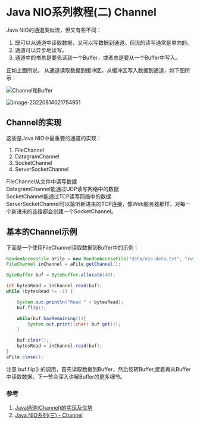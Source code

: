 # Java NIO系列教程(二) Channel

Java NIO的通道类似流，但又有些不同：  
1. 既可以从通道中读取数据，又可以写数据到通道。但流的读写通常是单向的。  
2. 通道可以异步地读写。  
3. 通道中的书总是要先读到一个Buffer，或者总是要从一个Buffer中写入。   

正如上面所说， 从通道读取数据到缓冲区，从缓冲区写入数据到通道，如下图所示：  

 ![Channel和Buffer](https://xiaopohai-1253752427.cos.ap-chengdu.myqcloud.com/xiaopohai-blog/bc370e19gy1g7ned5km6sj209e06fweg.jpg)  

![image-20220814021754951](https://xiaopohai-1254153894.cos.ap-chengdu.myqcloud.com/xiaopohai-blog/image-20220814021754951.png)

## Channel的实现

这些是Java NIO中最重要的通道的实现：  
1. FileChannel  
2. DatagramChannel  
3. SocketChannel   
4. ServerSocketChannel  

FileChannel从文件中读写数据  
DatagramChannel能通过UDP读写网络中的数据  
SocketChannel能通过TCP读写网络中的数据  
ServerSocketChannel可以监听新进来的TCP连接，像Web服务器那样，对每一个新进来的连接都会创建一个SocketChannel。  

## 基本的Channel示例  
下面是一个使用FileChannel读取数据到Buffer中的示例：  

``` java
RandomAccessFile aFile = new RandomAccessFile("data/nio-data.txt", "rw");
FileChannel inChannel = aFile.getChannel();

ByteBuffer buf = ByteBuffer.allocate(48);

int bytesRead = inChannel.read(buf);
while (bytesRead != -1) {

	System.out.println("Read " + bytesRead);
	buf.flip();

	while(buf.hasRemaining()){
		System.out.print((char) buf.get());
	}

	buf.clear();
	bytesRead = inChannel.read(buf);
}
aFile.close();
```

注意 buf.flip() 的调用，首先读取数据到Buffer，然后反转Buffer,接着再从Buffer中读取数据。下一节会深入讲解Buffer的更多细节。

### 参考

1. [Java通道(Channel)的实现及优势](https://blog.csdn.net/qq_22771739/article/details/86370771) 
2. [Java NIO系列(三) - Channel](https://www.cnblogs.com/ostenant/p/9695183.html)